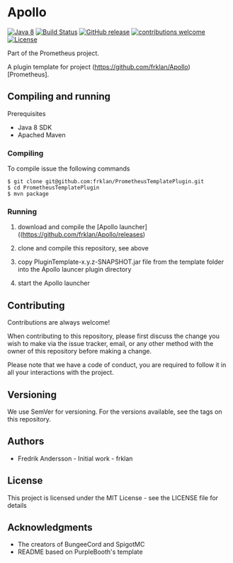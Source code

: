 # Apollo
[![Java 8](https://img.shields.io/badge/Java-8-brightgreen.svg)](http://www.oracle.com/technetwork/java/javase/overview/java8-2100321.html)
[![Build Status](https://travis-ci.org/frklan/PrometheusTemplatePlugin.svg?branch=master)](https://travis-ci.org/frklan/PrometheusTemplatePlugin)
[![GitHub release](https://img.shields.io/github/release/frklan/PrometheusTemplatePlugin.svg)](https://github.com/frklan/PrometheusTemplatePlugin/releases)
[![contributions welcome](https://img.shields.io/badge/contributions-welcome-brightgreen.svg?style=flat)](https://github.com/frklan/PrometheusTemplatePlugin/issues)
[![License](http://img.shields.io/:license-mit-blue.svg?style=flat-square)](https://github.com/frklan/PrometheusTemplatePlugin/blob/master/LICENSE)


Part of the Prometheus project.

A plugin template for project (https://github.com/frklan/Apollo)[Prometheus].

## Compiling and running
Prerequisites

- Java 8 SDK
- Apached Maven

### Compiling

To compile issue the following commands

````
$ git clone git@github.com:frklan/PrometheusTemplatePlugin.git
$ cd PrometheusTemplatePlugin
$ mvn package
````

### Running

1. download and compile the [Apollo launcher]((https://github.com/frklan/Apollo/releases)

2. clone and compile this repository, see above

3. copy PluginTemplate-x.y.z-SNAPSHOT.jar file from the template folder into the Apollo launcer plugin directory

4. start the Apollo launcher

## Contributing
Contributions are always welcome!

When contributing to this repository, please first discuss the change you wish to make via the issue tracker, email, or any other method with the owner of this repository before making a change.

Please note that we have a code of conduct, you are required to follow it in all your interactions with the project.

## Versioning
We use SemVer for versioning. For the versions available, see the tags on this repository.

## Authors
- Fredrik Andersson - Initial work - frklan

## License
This project is licensed under the MIT License - see the LICENSE file for details

## Acknowledgments
- The creators of BungeeCord and SpigotMC
- README based on PurpleBooth's template
